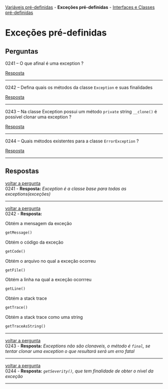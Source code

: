 [Variáveis pré-definidas]( ) - **Exceções pré-definidas** - [Interfaces e Classes pré-definidas]( )


Exceções pré-definidas
======================

Perguntas
---------

<a name="back0241">0241</a> – O que afinal é uma exception ?

<a href="#0241">Resposta</a>
***


<a name="back0242">0242</a> – Defina quais os métodos da classe `Exception` e suas finalidades

<a href="#0242">Resposta</a>
***


<a name="back0243">0243</a> – Na classe Exception possui um método `private` string `__clone()` é possível clonar uma exception ?

<a href="#0243">Resposta</a>
***


<a name="back0244">0244</a> – Quais métodos existentes para a classe `ErrorException` ?

<a href="#0244">Resposta</a>
***



Respostas
---------

<a href="#back0241">voltar a pergunta</a><br/>
<a name="0241">0241</a> - **Resposta:** _Exception é a classe base para todas as exceptions(exceções)_

***


<a href="#back0242">voltar a pergunta</a><br/>
<a name="0242">0242</a> - **Resposta:**

Obtém a mensagem da exceção
```php
getMessage()
```

Obtém o código da exceção
```php
getCode()
```

Obtém o arquivo no qual a exceção ocorreu
```php
getFile()
```

Obtém a linha na qual a exceção ocorrreu
```php
getLine()
```

Obtém a stack trace
```php
getTrace()
```

Obtém a stack trace como uma string
```php
getTraceAsString()
```

***


<a href="#back0243">voltar a pergunta</a><br/>
<a name="0243">0243</a> - **Resposta:** _Exceptions não são clonaveis, o método é `final`, se tentar clonar uma exception o 
que resultará será um erro fatal_

***


<a href="#back0244">voltar a pergunta</a><br/>
<a name="0244">0244</a> - **Resposta:** _`getSeverity()`, que tem finalidade de obter o nível da exceção_

***

